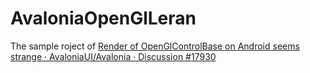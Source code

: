 # AvaloniaOpenGlLeran

The sample roject of [Render of OpenGlControlBase on Android seems strange · AvaloniaUI/Avalonia · Discussion #17930](https://github.com/AvaloniaUI/Avalonia/discussions/17930)

